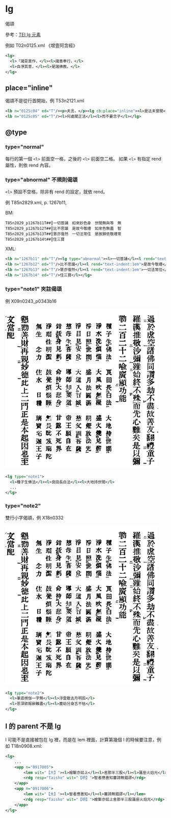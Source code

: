 # lg

偈頌

參考：[TEI lg 元素](http://www.tei-c.org/release/doc/tei-p5-doc/zh-TW/html/ref-lg.html)

例如 T02n0125.xml 《增壹阿含經》

```xml
<lg>
  <l>「諸惡莫作，</l><l>諸善奉行，</l>
  <l>自淨其意，</l><l>是諸佛教。</l>
</lg>
```

## place="inline"

偈頌不是從行首開始，例 T53n2121.xml

```xml
<lb n="0125c04" ed="T"/><p>夫言。</p><lg cb:place="inline"><l>是法未曾聞</l><l>而今聞汝說</l>
<lb n="0125c05" ed="T"/><l>何處聞正法</l><l>而不憂念子</l></lg>
```

## @type

### type="normal"

每行的第一個 `<l>` 前面空一格，之後的 `<l>` 前面空二格。
如果 `<l>` 有指定 rend 屬性，則依 rend 內容。

### type="abnormal" 不規則偈頌

`<l>` 預設不空格，除非有 rend 的設定，就依 rend。

例 T85n2829.xml, p. 1267b11, 

BM:

```
T85n2829_p1267b11T##║一切普誦　如來妙色身　世間無與等　無
T85n2829_p1267b12T##║比不思議　是故今敬禮　如來色無盡　智
T85n2829_p1267b13T##║慧亦復然　一切法常住　是故歸依敬禮常
T85n2829_p1267b14t##║住三寶
```

XML:

```xml
<lb n="1267b11" ed="T"/><lg type="abnormal"><l>一切普誦</l><l rend="text-indent:1em">如來妙色身</l><l rend="text-indent:1em">世間無與等</l><l rend="text-indent:1em">無
<lb n="1267b12" ed="T"/>比不思議</l><l rend="text-indent:1em">是故今敬禮</l><l rend="text-indent:1em">如來色無盡</l><l rend="text-indent:1em">智
<lb n="1267b13" ed="T"/>慧亦復然</l><l rend="text-indent:1em">一切法常住</l><l rend="text-indent:1em">是故歸依敬禮常
<lb n="1267b14" ed="T"/>住三寶</l></lg>
```

### type="note1" 夾註偈頌

例 X09n0243_p0343b16

![](images/lg-note1.png)

```xml
<lg type="note1">
  <l>種子生佛法</l><l>良田長白法</l><l>大地持世間</l>
  ...
</lg>
```


### type="note2"

雙行小字偈頌，例 X18n0332

![](images/lg-note1.png)

```xml
<lg type="note2">
  <l>筆底楞伽一字無</l><l>浮雲散去月明孤</l>
  <l>恩深欲報辭難盡</l><l>塵劫分身舌不枯</l>
</lg>
```

## l 的 parent 不是 lg

l 可能不是直接被包在 lg 裡，而是在 lem 裡面，計算第幾個 l 的時候要注意，例如 T18n0908.xml:

```xml
<lg>
	...
	<app n="0917005">
		<lem wit="【大】"><l>繒繫亦如上</l><l>舍那半三股</l><l>蓮座火焰光</l></lem>
		<rdg resp="Taisho" wit="【明】">智者應善知審諦無錯謬</rdg>
	</app>
	<app n="0917006">
		<lem wit="【大】"><l>智者應善知</l><l>審諦無錯謬</l></lem>
		<rdg resp="Taisho" wit="【明】">繒繫亦如上舍那半三股蓮座火焰光</rdg>
	</app>
</lg>
```

